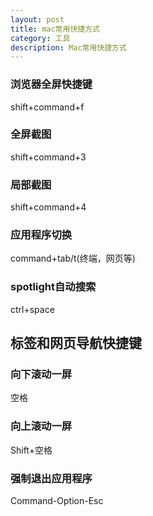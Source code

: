 ```yaml
---
layout: post
title: mac常用快捷方式
category: 工具
description: Mac常用快捷方式
---
```


### 浏览器全屏快捷键
shift+command+f
 
### 全屏截图
shift+command+3

### 局部截图
shift+command+4

### 应用程序切换
command+tab/t(终端，网页等)

### spotlight自动搜索
ctrl+space

## 标签和网页导航快捷键 
### 向下滚动一屏 
空格

### 向上滚动一屏 
Shift+空格

### 强制退出应用程序
 Command-Option-Esc


 
 